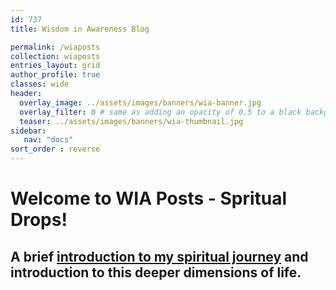 ```yaml
---
id: 737    
title: Wisdom in Awareness Blog

permalink: /wiaposts
collection: wiaposts
entries_layout: grid
author_profile: true
classes: wide
header:
  overlay_image: ../assets/images/banners/wia-banner.jpg
  overlay_filter: 0 # same as adding an opacity of 0.5 to a black background
  teaser: ../assets/images/banners/wia-thumbnail.jpg
sidebar:
   nav: "docs"
sort_order : reverse   
---
```


# Welcome to WIA Posts - Spritual Drops!

## A brief [introduction to my spiritual journey](/wia-home) and introduction to this deeper dimensions of life.
